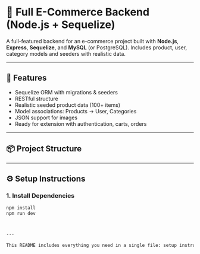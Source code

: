 # 🛒 Full E-Commerce Backend (Node.js + Sequelize)

A full-featured backend for an e-commerce project built with **Node.js**, **Express**, **Sequelize**, and **MySQL** (or PostgreSQL). Includes product, user, category models and seeders with realistic data.

---

## 🚀 Features

- Sequelize ORM with migrations & seeders
- RESTful structure
- Realistic seeded product data (100+ items)
- Model associations: Products → User, Categories
- JSON support for images
- Ready for extension with authentication, carts, orders

---

## 📦 Project Structure

---

## ⚙️ Setup Instructions

### 1. Install Dependencies

```bash
npm install
npm run dev



---

This README includes everything you need in a single file: setup instructions, seeder details, and project structure. You can directly copy this into your `README.md`.

